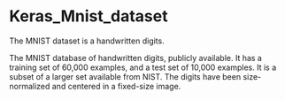 # Keras_Mnist_dataset
The MNIST dataset is a handwritten digits.

The MNIST database of handwritten digits, publicly available. It has a training set of 60,000 examples, and a test set of 10,000 examples. It is a subset of a larger set available from NIST. The digits have been size-normalized and centered in a fixed-size image.
